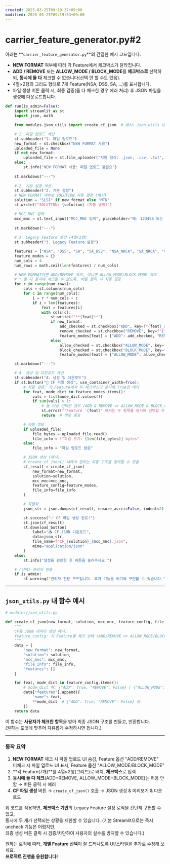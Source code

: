 ```yaml
---
created: 2025-03-25T09:19:37+09:00
modified: 2025-03-25T09:19:53+09:00
---
```


# carrier_feature_generator.py#2

아래는 **`carrier_feature_generator.py`**의 간결한 예시 코드입니다.  
- **NEW FORMAT** 여부에 따라 각 Feature에서 체크박스가 달라집니다.  
- **ADD / REMOVE** 또는 **ALLOW_MODE / BLOCK_MODE**를 **체크박스로** 선택하되, **동시에 둘 다** 체크할 수 없습니다(선택 안 할 수도 있음).  
- 4열×2행의 그리드 형태로 7개 Feature(NSA, DSS, SA, ...)를 표시합니다.  
- 파일 생성 버튼 클릭 시, 최종 검증(둘 다 체크한 경우 에러 처리) 후 JSON 파일을 생성해 다운로드합니다.

```python
def run(is_admin=False):
    import streamlit as st
    import json, math

    from modules.json_utils import create_cf_json  # 예시: json_utils 내 함수

    # 1. 파일 업로드 섹션
    st.subheader("1. 파일 업로드")
    new_format = st.checkbox("NEW FORMAT 사용")
    uploaded_file = None
    if not new_format:
        uploaded_file = st.file_uploader("지원 형식: .json, .csv, .txt", type=["json", "csv", "txt"])
    else:
        st.info("NEW FORMAT 사용: 파일 업로드 불필요")
    
    st.markdown("---")
    
    # 2. 기본 설정 섹션
    st.subheader("2. 기본 설정")
    # NEW FORMAT 여부로 SOLUTION 자동 결정 (예시)
    solution = "SLSI" if new_format else "MTK"
    st.write(f"SOLUTION: {solution} (자동 결정)")

    # MCC_MNC 입력
    mcc_mnc = st.text_input("MCC_MNC 입력", placeholder="예: 123456 또는 99999F")
    
    st.markdown("---")
    
    # 3. Legacy Feature 설정 (4열×2행)
    st.subheader("3. Legacy Feature 설정")

    features = ["NSA", "DSS", "SA", "SA_DSS", "NSA_NRCA", "SA_NRCA", "VONR"]
    feature_modes = {}
    num_cols = 4
    num_rows = math.ceil(len(features) / num_cols)

    # NEW FORMAT이면 ADD/REMOVE 체크, 아니면 ALLOW_MODE/BLOCK_MODE 체크
    # * 둘 다 동시에 체크될 수 없도록, 버튼 클릭 시 최종 검증
    for r in range(num_rows):
        cols = st.columns(num_cols)
        for c in range(num_cols):
            i = r * num_cols + c
            if i < len(features):
                feat = features[i]
                with cols[c]:
                    st.write(f"**{feat}**")
                    if new_format:
                        add_checked = st.checkbox("ADD", key=f"{feat}_add")
                        remove_checked = st.checkbox("REMOVE", key=f"{feat}_remove")
                        feature_modes[feat] = {"ADD": add_checked, "REMOVE": remove_checked}
                    else:
                        allow_checked = st.checkbox("ALLOW_MODE", key=f"{feat}_allow")
                        block_checked = st.checkbox("BLOCK_MODE", key=f"{feat}_block")
                        feature_modes[feat] = {"ALLOW_MODE": allow_checked, "BLOCK_MODE": block_checked}

    st.markdown("---")

    # 4. 생성 및 다운로드 섹션
    st.subheader("4. 생성 및 다운로드")
    if st.button("💾 CF 파일 생성", use_container_width=True):
        # 최종 검증: 각 Feature에서 두 체크박스가 동시에 True면 에러
        for feat, mode_dict in feature_modes.items():
            vals = list(mode_dict.values())
            if sum(vals) > 1:
                # 둘 이상 선택된 경우 (ADD & REMOVE or ALLOW_MODE & BLOCK_MODE 동시 체크)
                st.error(f"Feature '{feat}' 에서는 두 항목을 동시에 선택할 수 없습니다. 다시 설정해주세요.")
                return  # 바로 종료

        # 파일 정보
        if uploaded_file:
            file_bytes = uploaded_file.read()
            file_info = f"파일 크기: {len(file_bytes)} bytes"
        else:
            file_info = "파일 업로드 없음"

        # JSON 생성 (예시)
        # create_cf_json() 내에서 원하는 최종 구조를 정의할 수 있음
        cf_result = create_cf_json(
            new_format=new_format,
            solution=solution,
            mcc_mnc=mcc_mnc,
            feature_config=feature_modes,
            file_info=file_info
        )

        # 직렬화
        json_str = json.dumps(cf_result, ensure_ascii=False, indent=2)

        st.success("✅ CF 파일 생성 완료!")
        st.json(cf_result)
        st.download_button(
            label="📥 CF JSON 다운로드",
            data=json_str,
            file_name=f"CF_{solution}_{mcc_mnc}.json",
            mime="application/json"
        )
    else:
        st.info("설정을 완료한 후 버튼을 눌러주세요.")

    # (선택) 관리자 전용
    if is_admin:
        st.warning("관리자 전용 모드입니다. 추가 기능을 여기에 구현할 수 있습니다.")
```

---

## `json_utils.py` 내 함수 예시

```python
# modules/json_utils.py

def create_cf_json(new_format, solution, mcc_mnc, feature_config, file_info):
    """
    CF용 JSON 데이터 생성 예시.
    feature_config: 각 Feature별 체크 상태 (ADD/REMOVE or ALLOW_MODE/BLOCK_MODE)
    """
    data = {
        "new_format": new_format,
        "solution": solution,
        "mcc_mnc": mcc_mnc,
        "file_info": file_info,
        "features": []
    }

    for feat, mode_dict in feature_config.items():
        # mode_dict 예: {"ADD": True, "REMOVE": False} / {"ALLOW_MODE": False, "BLOCK_MODE": True}
        data["features"].append({
            "name": feat,
            **mode_dict  # {"ADD": True, "REMOVE": False} 등
        })
    return data
```

이 함수는 **사용자가 체크한 항목**을 받아 최종 JSON 구조를 만들고, 반환합니다.  
(원하는 포맷에 맞추어 자유롭게 수정하시면 됩니다.)

---

### 동작 요약

1. **NEW FORMAT** 체크 시 파일 업로드 UI 숨김, Feature 옵션 "ADD/REMOVE"  
   미체크 시 파일 업로드 UI 표시, Feature 옵션 "ALLOW_MODE/BLOCK_MODE"  
2. **각 Feature(7개)**를 4열×2행(그리드)로 배치, **체크박스**로 입력  
3. **동시에 둘 다 체크**(ADD+REMOVE, ALLOW_MODE+BLOCK_MODE)는 허용 안 함 → 버튼 클릭 시 에러  
4. **CF 파일 생성** 버튼 → `create_cf_json()` 호출 → JSON 생성 & 미리보기 & 다운로드

위 코드를 적용하면, **체크박스 기반**의 Legacy Feature 설정 로직을 간단히 구현할 수 있고,  
동시에 두 개가 선택되는 상황을 제한할 수 있습니다. (기본 Streamlit으로는 즉시 uncheck 기능은 어렵지만,  
최종 생성 버튼 클릭 시 검증/차단하여 사용자의 실수를 방지할 수 있습니다.)  

원하는 로직에 따라, **개별 Feature 선택**이 잘 드러나도록 UI/스타일을 추가로 수정해 보세요.  
**프로젝트 진행을 응원합니다!**
